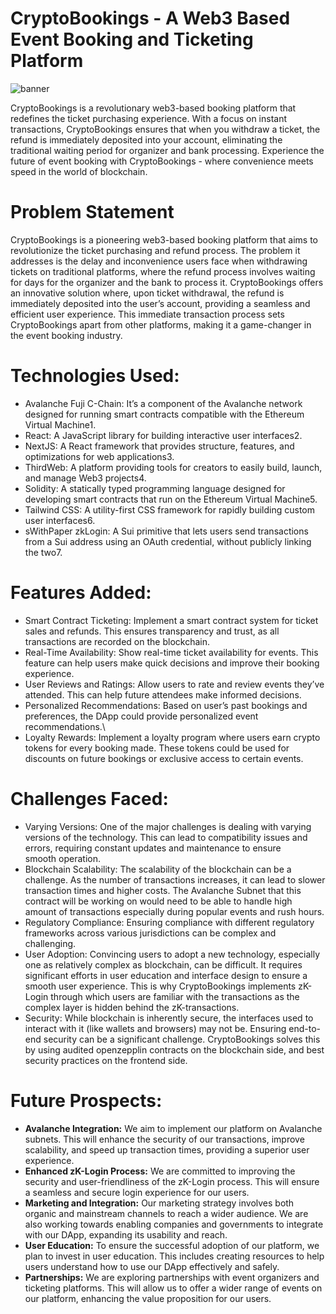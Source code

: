 # CryptoBookings - A Web3 Based Event Booking and Ticketing Platform


![banner](https://github.com/SanatKulkarni/Unfold2023/assets/87092449/e39dcccc-1ca2-4fa6-abeb-4d8035f56278)


CryptoBookings is a revolutionary web3-based booking platform that redefines the ticket purchasing experience. With a focus on instant transactions, CryptoBookings ensures that when you withdraw a ticket, the refund is immediately deposited into your account, eliminating the traditional waiting period for organizer and bank processing. Experience the future of event booking with CryptoBookings - where convenience meets speed in the world of blockchain.

# Problem Statement
CryptoBookings is a pioneering web3-based booking platform that aims to revolutionize the ticket purchasing and refund process. The problem it addresses is the delay and inconvenience users face when withdrawing tickets on traditional platforms, where the refund process involves waiting for days for the organizer and the bank to process it. CryptoBookings offers an innovative solution where, upon ticket withdrawal, the refund is immediately deposited into the user’s account, providing a seamless and efficient user experience. This immediate transaction process sets CryptoBookings apart from other platforms, making it a game-changer in the event booking industry.


# Technologies Used:
- Avalanche Fuji C-Chain: It’s a component of the Avalanche network designed for running smart contracts compatible with the Ethereum Virtual Machine1.
- React: A JavaScript library for building interactive user interfaces2.
- NextJS: A React framework that provides structure, features, and optimizations for web applications3.
- ThirdWeb: A platform providing tools for creators to easily build, launch, and manage Web3 projects4.
- Solidity: A statically typed programming language designed for developing smart contracts that run on the Ethereum Virtual Machine5.
- Tailwind CSS: A utility-first CSS framework for rapidly building custom user interfaces6.
- sWithPaper zkLogin: A Sui primitive that lets users send transactions from a Sui address using an OAuth credential, without publicly linking the two7.


# Features Added:
- Smart Contract Ticketing: Implement a smart contract system for ticket sales and refunds. This ensures transparency and trust, as all transactions are recorded on the blockchain.
- Real-Time Availability: Show real-time ticket availability for events. This feature can help users make quick decisions and improve their booking experience.
- User Reviews and Ratings: Allow users to rate and review events they’ve attended. This can help future attendees make informed decisions.
- Personalized Recommendations: Based on user’s past bookings and preferences, the DApp could provide personalized event recommendations.\
- Loyalty Rewards: Implement a loyalty program where users earn crypto tokens for every booking made. These tokens could be used for discounts on future bookings or exclusive access to certain events.


# Challenges Faced:
- Varying Versions: One of the major challenges is dealing with varying versions of the technology. This can lead to compatibility issues and errors, requiring constant updates and maintenance to ensure     
  smooth operation.
- Blockchain Scalability: The scalability of the blockchain can be a challenge. As the number of transactions increases, it can lead to slower transaction times and higher costs. The Avalanche Subnet that this 
  contract will be working on would need to be able to handle high amount of transactions especially during popular events and rush hours.
- Regulatory Compliance: Ensuring compliance with different regulatory frameworks across various jurisdictions can be complex and challenging.
- User Adoption: Convincing users to adopt a new technology, especially one as relatively complex as blockchain, can be difficult. It requires significant efforts in user education and interface design to ensure   a smooth user experience. This is why CryptoBookings implements zK-Login through which users are familiar with the transactions as the complex layer is hidden behind the zK-transactions.
- Security: While blockchain is inherently secure, the interfaces used to interact with it (like wallets and browsers) may not be. Ensuring end-to-end security can be a significant challenge. CryptoBookings 
  solves this by using audited openzepplin contracts on the blockchain side, and best security practices on the frontend side.


# Future Prospects: 
- **Avalanche Integration:** We aim to implement our platform on Avalanche subnets. This will enhance the security of our transactions, improve scalability, and speed 
  up transaction times, providing a superior user experience.
- **Enhanced zK-Login Process:** We are committed to improving the security and user-friendliness of the zK-Login process. This will ensure a seamless and secure login 
  experience for our users.
- **Marketing and Integration:** Our marketing strategy involves both organic and mainstream channels to reach a wider audience. We are also working towards enabling 
  companies and governments to integrate with our DApp, expanding its usability and reach.
- **User Education:** To ensure the successful adoption of our platform, we plan to invest in user education. This includes creating resources to help users understand 
  how to use our DApp effectively and safely.
- **Partnerships:** We are exploring partnerships with event organizers and ticketing platforms. This will allow us to offer a wider range of events on our platform, 
  enhancing the value proposition for our users.

